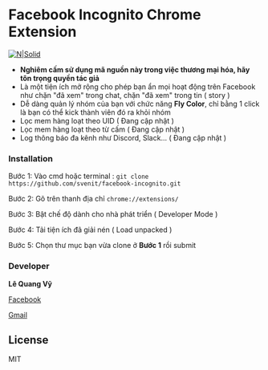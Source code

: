 
# Facebook Incognito Chrome Extension

[![N|Solid](https://cldup.com/dTxpPi9lDf.thumb.png)](https://nodesource.com/products/nsolid)

- **Nghiêm cấm sử dụng mã nguồn này trong việc thương mại hóa, hãy tôn trọng quyền tác giả**
- Là một tiện ích mở rộng cho phép bạn ẩn mọi hoạt động trên Facebook như chặn "đã xem" trong chat, chặn "đã  xem" trong tin ( story )
- Dễ dàng quản lý nhóm của bạn với chức năng **Fly Color**, chỉ bằng 1 click là bạn có thể kick thành viên đó ra khỏi nhóm
- Lọc mem hàng loạt theo UID ( Đang cập nhật )
- Lọc mem hàng loạt theo từ cấm ( Đang cập nhật )
- Log thông báo đa kênh như Discord, Slack... ( Đang cập nhật )

### Installation

Bước 1: Vào cmd hoặc terminal : ``git clone https://github.com/svenit/facebook-incognito.git``

Bước 2: Gõ trên thanh địa chỉ ``chrome://extensions/``

Bước 3: Bật chế độ dành cho nhà phát triển ( Developer Mode )

Bước 4: Tải tiện ích đã giải nén ( Load unpacked )

Bước 5: Chọn thư mục bạn vừa clone ở  **Bước 1** rồi submit

### Developer

**Lê Quang Vỹ**

[Facebook](https://www.facebook.com/sven307)

[Gmail](mailto:lequangvy2k@gmail.com)

License
----

MIT

